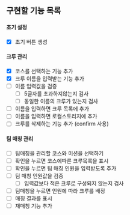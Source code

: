 ## 구현할 기능 목록

#### 초기 설정

- [x] 초기 버튼 생성

#### 크루 관리

- [x] 코스를 선택하는 기능 추가
- [x] 크루 이름을 입력받는 기능 추가
- [ ] 이름 입력값을 검증
  - [ ] 5글자를 초과하지않는지 검사
  - [ ] 동일한 이름의 크루가 있는지 검사
- [ ] 이름을 입력하면 크루 목록에 추가
- [ ] 이름을 입력하면 로컬스토리지에 추가
- [ ] 크루를 삭제하는 기능 추가 (confirm 사용)

#### 팀 매칭 관리

- [ ] 팀매칭을 관리할 코스와 미션을 선택하기
- [ ] 확인을 누르면 코스에따른 크루목록을 표시
- [ ] 확인을 누르면 팀 매칭 인원을 입력받도록 추가
- [ ] 팀 매칭 인원값을 검증
  - [ ] 입력값보다 적은 크루로 구성되지 않는지 검사
- [ ] 팀매칭을 누르면 인원에 따라 크루를 배정
- [ ] 매칭 결과를 표시
- [ ] 재매칭 기능 추가
